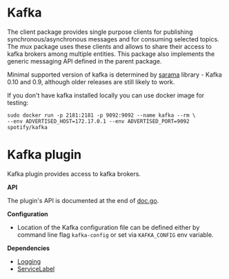 # Kafka

The client package provides single purpose clients for publishing synchronous/asynchronous messages and for 
consuming selected topics. The mux package uses these clients and allows to share their access to kafka brokers
among multiple entities. This package also implements the generic messaging API defined in the parent package.
 
 Minimal supported version of kafka is determined by [sarama](https://github.com/Shopify/sarama)
 library - Kafka 0.10 and 0.9, although older releases are still likely to work.

If you don't have kafka installed locally you can use docker image for testing:
 ```
sudo docker run -p 2181:2181 -p 9092:9092 --name kafka --rm \
 --env ADVERTISED_HOST=172.17.0.1 --env ADVERTISED_PORT=9092 spotify/kafka
```

# Kafka plugin

Kafka plugin provides access to kafka brokers.

**API**

The plugin's API is documented at the end of [doc.go](doc.go).


**Configuration**
- Location of the Kafka configuration file can be defined either by command line flag `kafka-config` or 
set via `KAFKA_CONFIG` env variable.

**Dependencies**
- [Logging](../../logging/plugin)
- [ServiceLabel](../../servicelabel)